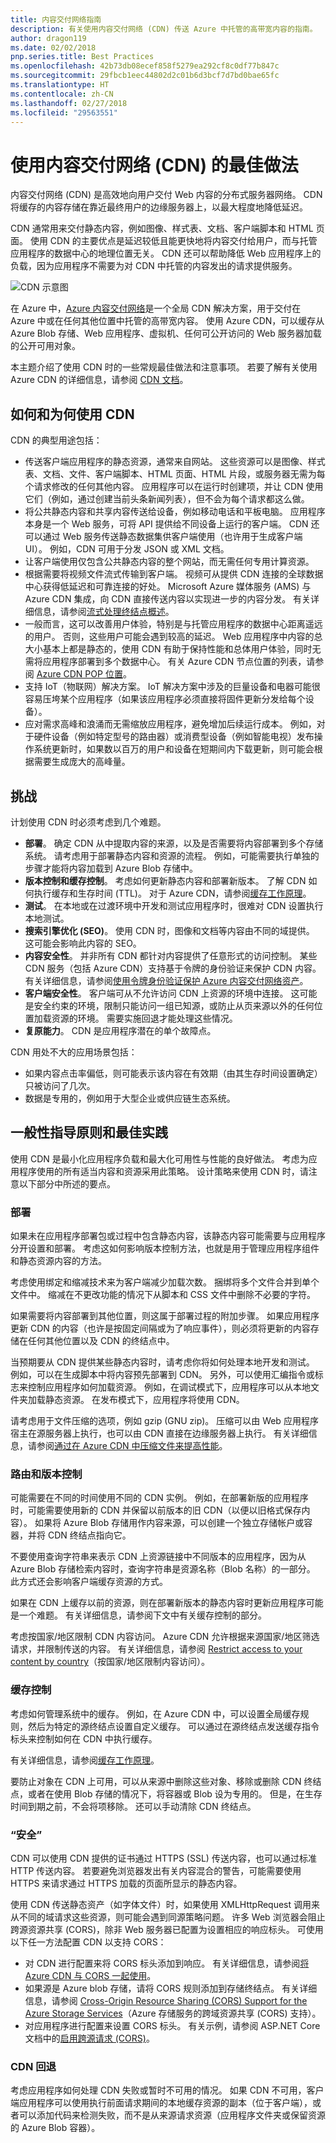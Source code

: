 ```yaml
---
title: 内容交付网络指南
description: 有关使用内容交付网络 (CDN) 传送 Azure 中托管的高带宽内容的指南。
author: dragon119
ms.date: 02/02/2018
pnp.series.title: Best Practices
ms.openlocfilehash: 42b73db08ecef858f5279ea292cf8c0df77b847c
ms.sourcegitcommit: 29fbcb1eec44802d2c01b6d3bcf7d7bd0bae65fc
ms.translationtype: HT
ms.contentlocale: zh-CN
ms.lasthandoff: 02/27/2018
ms.locfileid: "29563551"
---
```

# <a name="best-practices-for-using-content-delivery-networks-cdns"></a>使用内容交付网络 (CDN) 的最佳做法

内容交付网络 (CDN) 是高效地向用户交付 Web 内容的分布式服务器网络。 CDN 将缓存的内容存储在靠近最终用户的边缘服务器上，以最大程度地降低延迟。 

CDN 通常用来交付静态内容，例如图像、样式表、文档、客户端脚本和 HTML 页面。 使用 CDN 的主要优点是延迟较低且能更快地将内容交付给用户，而与托管应用程序的数据中心的地理位置无关。 CDN 还可以帮助降低 Web 应用程序上的负载，因为应用程序不需要为对 CDN 中托管的内容发出的请求提供服务。
 
![CDN 示意图](./images/cdn/CDN.png)

在 Azure 中，[Azure 内容交付网络](/azure/cdn/cdn-overview)是一个全局 CDN 解决方案，用于交付在 Azure 中或在任何其他位置中托管的高带宽内容。 使用 Azure CDN，可以缓存从 Azure Blob 存储、Web 应用程序、虚拟机、任何可公开访问的 Web 服务器加载的公开可用对象。 

本主题介绍了使用 CDN 时的一些常规最佳做法和注意事项。 若要了解有关使用 Azure CDN 的详细信息，请参阅 [CDN 文档](/azure/cdn/)。

## <a name="how-and-why-a-cdn-is-used"></a>如何和为何使用 CDN

CDN 的典型用途包括：  

* 传送客户端应用程序的静态资源，通常来自网站。 这些资源可以是图像、样式表、文档、文件、客户端脚本、HTML 页面、HTML 片段，或服务器无需为每个请求修改的任何其他内容。 应用程序可以在运行时创建项，并让 CDN 使用它们（例如，通过创建当前头条新闻列表），但不会为每个请求都这么做。
* 将公共静态内容和共享内容传送给设备，例如移动电话和平板电脑。 应用程序本身是一个 Web 服务，可将 API 提供给不同设备上运行的客户端。 CDN 还可以通过 Web 服务传送静态数据集供客户端使用（也许用于生成客户端 UI）。 例如，CDN 可用于分发 JSON 或 XML 文档。
* 让客户端使用仅包含公共静态内容的整个网站，而无需任何专用计算资源。
* 根据需要将视频文件流式传输到客户端。 视频可从提供 CDN 连接的全球数据中心获得低延迟和可靠连接的好处。 Microsoft Azure 媒体服务 (AMS) 与 Azure CDN 集成，向 CDN 直接传送内容以实现进一步的内容分发。 有关详细信息，请参阅[流式处理终结点概述](/azure/media-services/media-services-streaming-endpoints-overview)。
* 一般而言，这可以改善用户体验，特别是与托管应用程序的数据中心距离遥远的用户。 否则，这些用户可能会遇到较高的延迟。 Web 应用程序中内容的总大小基本上都是静态的，使用 CDN 有助于保持性能和总体用户体验，同时无需将应用程序部署到多个数据中心。 有关 Azure CDN 节点位置的列表，请参阅 [Azure CDN POP 位置](/azure/cdn/cdn-pop-locations/)。
* 支持 IoT（物联网）解决方案。 IoT 解决方案中涉及的巨量设备和电器可能很容易压垮某个应用程序（如果该应用程序必须直接将固件更新分发给每个设备）。
* 应对需求高峰和浪涌而无需缩放应用程序，避免增加后续运行成本。 例如，对于硬件设备（例如特定型号的路由器）或消费型设备（例如智能电视）发布操作系统更新时，如果数以百万的用户和设备在短期间内下载更新，则可能会根据需要生成庞大的高峰量。

## <a name="challenges"></a>挑战

计划使用 CDN 时必须考虑到几个难题。  

* **部署**。 确定 CDN 从中提取内容的来源，以及是否需要将内容部署到多个存储系统。 请考虑用于部署静态内容和资源的流程。 例如，可能需要执行单独的步骤才能将内容加载到 Azure Blob 存储中。
* **版本控制和缓存控制**。 考虑如何更新静态内容和部署新版本。 了解 CDN 如何执行缓存和生存时间 (TTL)。 对于 Azure CDN，请参阅[缓存工作原理](/azure/cdn/cdn-how-caching-works)。
* **测试**。 在本地或在过渡环境中开发和测试应用程序时，很难对 CDN 设置执行本地测试。
* **搜索引擎优化 (SEO)**。 使用 CDN 时，图像和文档等内容由不同的域提供。 这可能会影响此内容的 SEO。
* **内容安全性**。 并非所有 CDN 都针对内容提供了任意形式的访问控制。 某些 CDN 服务（包括 Azure CDN）支持基于令牌的身份验证来保护 CDN 内容。 有关详细信息，请参阅[使用令牌身份验证保护 Azure 内容交付网络资产](/azure/cdn/cdn-token-auth)。
* **客户端安全性**。 客户端可从不允许访问 CDN 上资源的环境中连接。 这可能是安全约束的环境，限制只能访问一组已知源，或防止从页来源以外的任何位置加载资源的环境。 需要实施回退才能处理这些情况。
* **复原能力**。 CDN 是应用程序潜在的单个故障点。 

CDN 用处不大的应用场景包括：  

* 如果内容点击率偏低，则可能表示该内容在有效期（由其生存时间设置确定）只被访问了几次。 
* 数据是专用的，例如用于大型企业或供应链生态系统。

## <a name="general-guidelines-and-good-practices"></a>一般性指导原则和最佳实践

使用 CDN 是最小化应用程序负载和最大化可用性与性能的良好做法。 考虑为应用程序使用的所有适当内容和资源采用此策略。 设计策略来使用 CDN 时，请注意以下部分中所述的要点。

### <a name="deployment"></a>部署
如果未在应用程序部署包或过程中包含静态内容，该静态内容可能需要与应用程序分开设置和部署。 考虑这如何影响版本控制方法，也就是用于管理应用程序组件和静态资源内容的方法。

考虑使用绑定和缩减技术来为客户端减少加载次数。 捆绑将多个文件合并到单个文件中。 缩减在不更改功能的情况下从脚本和 CSS 文件中删除不必要的字符。

如果需要将内容部署到其他位置，则这属于部署过程的附加步骤。 如果应用程序更新 CDN 的内容（也许是按固定间隔或为了响应事件），则必须将更新的内容存储在任何其他位置以及 CDN 的终结点中。

当预期要从 CDN 提供某些静态内容时，请考虑你将如何处理本地开发和测试。 例如，可以在生成脚本中将内容预先部署到 CDN。 另外，可以使用汇编指令或标志来控制应用程序如何加载资源。 例如，在调试模式下，应用程序可以从本地文件夹加载静态资源。 在发布模式下，应用程序将使用 CDN。

请考虑用于文件压缩的选项，例如 gzip (GNU zip)。 压缩可以由 Web 应用程序宿主在源服务器上执行，也可以由 CDN 直接在边缘服务器上执行。 有关详细信息，请参阅[通过在 Azure CDN 中压缩文件来提高性能](/azure/cdn/cdn-improve-performance)。


### <a name="routing-and-versioning"></a>路由和版本控制
可能需要在不同的时间使用不同的 CDN 实例。 例如，在部署新版的应用程序时，可能需要使用新的 CDN 并保留以前版本的旧 CDN（以便以旧格式保存内容）。 如果将 Azure Blob 存储用作内容来源，可以创建一个独立存储帐户或容器，并将 CDN 终结点指向它。 

不要使用查询字符串来表示 CDN 上资源链接中不同版本的应用程序，因为从 Azure Blob 存储检索内容时，查询字符串是资源名称（Blob 名称）的一部分。 此方式还会影响客户端缓存资源的方式。

如果在 CDN 上缓存以前的资源，则在部署新版本的静态内容时更新应用程序可能是一个难题。 有关详细信息，请参阅下文中有关缓存控制的部分。

考虑按国家/地区限制 CDN 内容访问。 Azure CDN 允许根据来源国家/地区筛选请求，并限制传送的内容。 有关详细信息，请参阅 [Restrict access to your content by country](/azure/cdn/cdn-restrict-access-by-country/)（按国家/地区限制内容访问）。

### <a name="cache-control"></a>缓存控制
考虑如何管理系统中的缓存。 例如，在 Azure CDN 中，可以设置全局缓存规则，然后为特定的源终结点设置自定义缓存。 可以通过在源终结点发送缓存指令标头来控制如何在 CDN 中执行缓存。 

有关详细信息，请参阅[缓存工作原理](/azure/cdn/cdn-how-caching-works)。

要防止对象在 CDN 上可用，可以从来源中删除这些对象、移除或删除 CDN 终结点，或者在使用 Blob 存储的情况下，将容器或 Blob 设为专用的。 但是，在生存时间到期之前，不会将项移除。 还可以手动清除 CDN 终结点。

### <a name="security"></a>“安全”

CDN 可以使用 CDN 提供的证书通过 HTTPS (SSL) 传送内容，也可以通过标准 HTTP 传送内容。 若要避免浏览器发出有关内容混合的警告，可能需要使用 HTTPS 来请求通过 HTTPS 加载的页面所显示的静态内容。

使用 CDN 传送静态资产（如字体文件）时，如果使用 XMLHttpRequest 调用来从不同的域请求这些资源，则可能会遇到同源策略问题。 许多 Web 浏览器会阻止跨源资源共享 (CORS)，除非 Web 服务器已配置为设置相应的响应标头。 可使用以下任一方法配置 CDN 以支持 CORS：

* 对 CDN 进行配置来将 CORS 标头添加到响应。 有关详细信息，请参阅[将 Azure CDN 与 CORS 一起使用](/azure/cdn/cdn-cors)。 
* 如果源是 Azure blob 存储，请将 CORS 规则添加到存储终结点。 有关详细信息，请参阅 [Cross-Origin Resource Sharing (CORS) Support for the Azure Storage Services](http://msdn.microsoft.com/library/azure/dn535601.aspx)（Azure 存储服务的跨域资源共享 (CORS) 支持）。
* 对应用程序进行配置来设置 CORS 标头。 有关示例，请参阅 ASP.NET Core 文档中的[启用跨源请求 (CORS)](/aspnet/core/security/cors)。

### <a name="cdn-fallback"></a>CDN 回退
考虑应用程序如何处理 CDN 失败或暂时不可用的情况。 如果 CDN 不可用，客户端应用程序可以使用执行前面请求期间的本地缓存资源的副本（位于客户端），或者可以添加代码来检测失败，而不是从来源请求资源（应用程序文件夹或保留资源的 Azure Blob 容器）。

